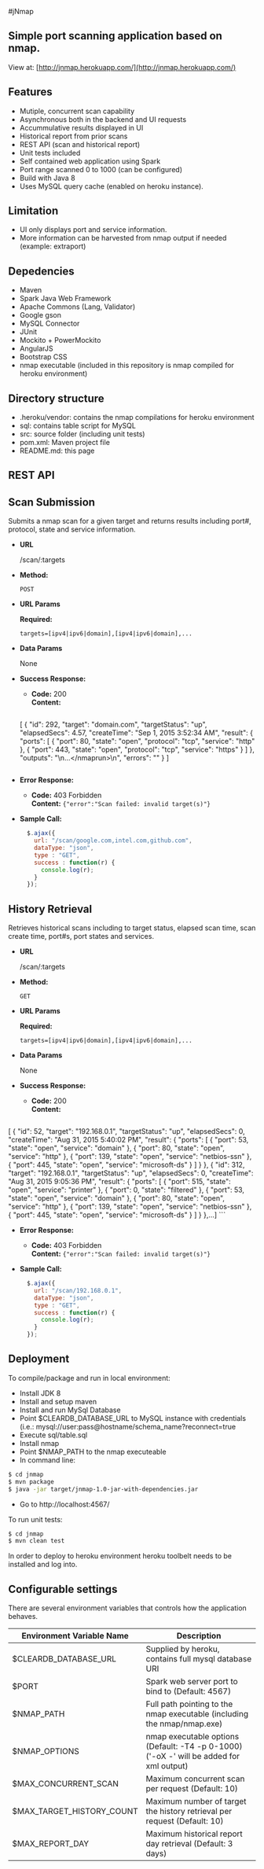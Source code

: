 #jNmap

Simple port scanning application based on nmap. 
--------------------------------------

View at: [http://jnmap.herokuapp.com/](http://jnmap.herokuapp.com/)


Features
--------------------------------------
- Mutiple, concurrent scan capability
- Asynchronous both in the backend and UI requests
- Accummulative results displayed in UI
- Historical report from prior scans
- REST API (scan and historical report)
- Unit tests included
- Self contained web application using Spark
- Port range scanned 0 to 1000 (can be configured)
- Build with Java 8
- Uses MySQL query cache (enabled on heroku instance).

Limitation
--------------------------------------
- UI only displays port and service information.
- More information can be harvested from nmap output if needed (example: extraport)

Depedencies
--------------------------------------
- Maven
- Spark Java Web Framework
- Apache Commons (Lang, Validator)
- Google gson
- MySQL Connector
- JUnit
- Mockito + PowerMockito
- AngularJS
- Bootstrap CSS
- nmap executable (included in this repository is nmap compiled for heroku environment)

Directory structure
--------------------------------------
- .heroku/vendor: contains the nmap compilations for heroku environment
- sql: contains table script for MySQL
- src: source folder (including unit tests)
- pom.xml: Maven project file
- README.md: this page


REST API
--------------------------------------
**Scan Submission**
----
  Submits a nmap scan for a given target and returns results including port#, protocol, state and service information.

* **URL**

  /scan/:targets

* **Method:**

  `POST`
  
*  **URL Params**

   **Required:**
 
   `targets=[ipv4|ipv6|domain],[ipv4|ipv6|domain],...`

* **Data Params**

  None

* **Success Response:**

  * **Code:** 200 <br />
    **Content:**
    
    ```javascript
   [
  {
    "id": 292,
    "target": "domain.com",
    "targetStatus": "up",
    "elapsedSecs": 4.57,
    "createTime": "Sep 1, 2015 3:52:34 AM",
    "result": {
      "ports": [
        {
          "port": 80,
          "state": "open",
          "protocol": "tcp",
          "service": "http"
        },
        {
          "port": 443,
          "state": "open",
          "protocol": "tcp",
          "service": "https"
        }
      ]
    },
    "outputs": "<?xml version=\"1.0\" encoding=\"UTF-8\"?>\n<!DOCTYPE nmaprun>...<\/nmaprun>\n",
    "errors": ""
  }
] 
    ```
 
* **Error Response:**

  * **Code:** 403 Forbidden <br />
    **Content:** `{"error":"Scan failed: invalid target(s)"}`

* **Sample Call:**

  ```javascript
    $.ajax({
      url: "/scan/google.com,intel.com,github.com",
      dataType: "json",
      type : "GET",
      success : function(r) {
        console.log(r);
      }
    });
  ```

**History Retrieval**
----
  Retrieves historical scans including to target status, elapsed scan time, scan create time, port#s, port states and services.

* **URL**

  /scan/:targets

* **Method:**

  `GET`
  
*  **URL Params**

   **Required:**
 
   `targets=[ipv4|ipv6|domain],[ipv4|ipv6|domain],...`

* **Data Params**

  None

* **Success Response:**

  * **Code:** 200 <br />
    **Content:**
    
    ```javascript
[
  {
    "id": 52,
    "target": "192.168.0.1",
    "targetStatus": "up",
    "elapsedSecs": 0,
    "createTime": "Aug 31, 2015 5:40:02 PM",
    "result": {
      "ports": [
        {
          "port": 53,
          "state": "open",
          "service": "domain"
        },
        {
          "port": 80,
          "state": "open",
          "service": "http"
        },
        {
          "port": 139,
          "state": "open",
          "service": "netbios-ssn"
        },
        {
          "port": 445,
          "state": "open",
          "service": "microsoft-ds"
        }
      ]
    }
  },
  {
    "id": 312,
    "target": "192.168.0.1",
    "targetStatus": "up",
    "elapsedSecs": 0,
    "createTime": "Aug 31, 2015 9:05:36 PM",
    "result": {
      "ports": [
        {
          "port": 515,
          "state": "open",
          "service": "printer"
        },
        {
          "port": 0,
          "state": "filtered"
        },
        {
          "port": 53,
          "state": "open",
          "service": "domain"
        },
        {
          "port": 80,
          "state": "open",
          "service": "http"
        },
        {
          "port": 139,
          "state": "open",
          "service": "netbios-ssn"
        },
        {
          "port": 445,
          "state": "open",
          "service": "microsoft-ds"
        }
      ]
    }
  },...]
    ```
 
* **Error Response:**

  * **Code:** 403 Forbidden <br />
    **Content:** `{"error":"Scan failed: invalid target(s)"}`

* **Sample Call:**

  ```javascript
    $.ajax({
      url: "/scan/192.168.0.1",
      dataType: "json",
      type : "GET",
      success : function(r) {
        console.log(r);
      }
    });
  ```
  
Deployment
------------
To compile/package and run in local environment:
- Install JDK 8
- Install and setup maven
- Install and run MySql Database
- Point $CLEARDB_DATABASE_URL to MySQL instance with credentials (i.e.: mysql://user:pass@hostname/schema_name?reconnect=true
- Execute sql/table.sql
- Install nmap
- Point $NMAP_PATH to the nmap executeable
- In command line:
```bash
$ cd jnmap
$ mvn package
$ java -jar target/jnmap-1.0-jar-with-dependencies.jar
```
- Go to http://localhost:4567/

To run unit tests:
```bash
$ cd jnmap
$ mvn clean test 
```

In order to deploy to heroku environment heroku toolbelt needs to be installed and log into.


Configurable settings
---------------------
There are several environment variables that controls how the application behaves.

Environment Variable Name | Description
------------------------- | -----------------------------------------------------------------
$CLEARDB_DATABASE_URL     | Supplied by heroku, contains full mysql database URI
$PORT                     | Spark web server port to bind to  (Default: 4567)
$NMAP_PATH                | Full path pointing to the nmap executable (including the nmap/nmap.exe)
$NMAP_OPTIONS             | nmap executable options (Default: -T4 -p 0-1000) ('-oX -' will be added for xml output)
$MAX_CONCURRENT_SCAN      | Maximum concurrent scan per request (Default: 10)
$MAX_TARGET_HISTORY_COUNT | Maximum number of target the history retrieval per request (Default: 10)
$MAX_REPORT_DAY           | Maximum historical report day retrieval (Default: 3 days)
